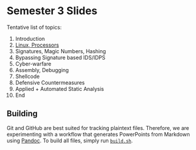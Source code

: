# Semester 3 Slides

Tentative list of topics:

1. Introduction
2. [Linux, Processors](02.md)
3. Signatures, Magic Numbers, Hashing
4. Bypassing Signature based IDS/IDPS
5. Cyber-warfare
6. Assembly, Debugging
7. Shellcode
8. Defensive Countermeasures
9. Applied + Automated Static Analysis
10. End

## Building

Git and GitHub are best suited for tracking plaintext files. Therefore, we are experimenting with a workflow that generates PowerPoints from Markdown using [Pandoc](https://pandoc.org/). To build all files, simply run [`build.sh`](build.sh).
